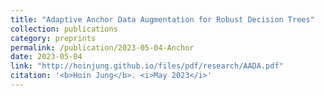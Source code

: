 ```yaml
---
title: "Adaptive Anchor Data Augmentation for Robust Decision Trees"
collection: publications
category: preprints
permalink: /publication/2023-05-04-Anchor
date: 2023-05-04
link: "http://hoinjung.github.io/files/pdf/research/AADA.pdf"
citation: '<b>Hoin Jung</b>. <i>May 2023</i>'
---
```


